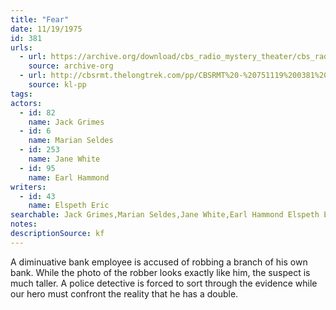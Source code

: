 ```yaml
---
title: "Fear"
date: 11/19/1975
id: 381
urls: 
  - url: https://archive.org/download/cbs_radio_mystery_theater/cbs_radio_mystery_theater-0351-0400.zip/cbs_radio_mystery_theater-0351-0400%2Fcbsrmt_0381_fear.mp3
    source: archive-org
  - url: http://cbsrmt.thelongtrek.com/pp/CBSRMT%20-%20751119%200381%20Fear_pp.mp3
    source: kl-pp
tags: 
actors:  
  - id: 82
    name: Jack Grimes  
  - id: 6
    name: Marian Seldes  
  - id: 253
    name: Jane White  
  - id: 95
    name: Earl Hammond
writers:  
  - id: 43
    name: Elspeth Eric
searchable: Jack Grimes,Marian Seldes,Jane White,Earl Hammond Elspeth Eric
notes: 
descriptionSource: kf
---
```

A diminuative bank employee is accused of robbing a branch of his own bank. While the photo of the robber looks exactly like him, the suspect is much taller. A police detective is forced to sort through the evidence while our hero must confront the reality that he has a double.